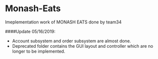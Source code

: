 # Monash-Eats
Imeplementation work of MONASH EATS done by team34

####Update 05/16/2019:
- Account subsystem and order subsystem are almost done.
- Deprecated folder contains the GUI layout and controller which are no longer to be implemented.
